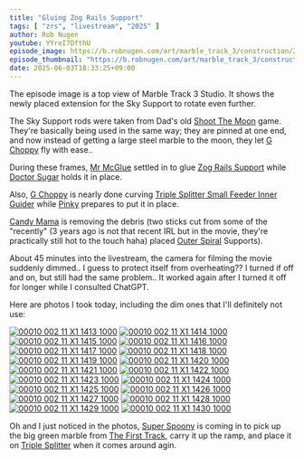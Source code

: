 ```yaml
---
title: "Gluing Zog Rails Support"
tags: [ "zrs", "livestream", "2025" ]
author: Rob Nugen
youtube: YYreI7DfthU
episode_image: https://b.robnugen.com/art/marble_track_3/construction/2025/2025_jun_03_extended_range_of_sky_support_1000.jpeg
episode_thumbnail: "https://b.robnugen.com/art/marble_track_3/construction/2025/thumbs/2025_jun_03_extended_range_of_sky_support_1000.jpeg"
date: 2025-06-03T18:33:25+09:00
---
```


The episode image is a top view of Marble Track 3 Studio.  It shows
the newly placed extension for the Sky Support to rotate even further.

The Sky Support rods were taken from Dad's old [Shoot The Moon](https://www.tiktok.com/@games4two/video/7270673766986812714) game.
They're basically being used in the same way; they are pinned at one
end, and now instead of getting a large steel marble to the moon, they
let [G Choppy](/workers/g_choppy/) fly with ease..

During these frames, [Mr McGlue](/workers/mr_mcglue/) settled in to glue [Zog Rails Support](/parts/zog-rails-support/) while [Doctor Sugar](/workers/dr_sugar/) holds it in place.

Also, [G Choppy](/workers/g_choppy/) is nearly done curving [Triple Splitter Small Feeder Inner Guider](/parts/triple-splitter-small-feeder-inner-guider/) while [Pinky](/workers/pinky/) prepares to put it in place.

[Candy Mama](/workers/candy_mama/) is removing the debris (two sticks cut from some of the "recently"
(3 years ago is not that recent IRL but in the movie, they're
practically still hot to the touch haha) placed [Outer Spiral](/parts/outer_spiral/) Supports).

About 45 minutes into the livestream, the camera for filming the movie
suddenly dimmed..  I guess to protect itself from overheating??  I
turned if off and on, but still had the same problem..  It worked
again after I turned it off for longer while I consulted ChatGPT.

Here are photos I took today, including the dim ones that I'll
definitely not use:

[![00010 002 11 X1 1413 1000](//b.robnugen.com/art/marble_track_3/frames/2025/thumbs/00010_002_11_X1_1413.jpg)](//b.robnugen.com/art/marble_track_3/frames/2025/00010_002_11_X1_1413_1000.jpg)
[![00010 002 11 X1 1414 1000](//b.robnugen.com/art/marble_track_3/frames/2025/thumbs/00010_002_11_X1_1414.jpg)](//b.robnugen.com/art/marble_track_3/frames/2025/00010_002_11_X1_1414_1000.jpg)
[![00010 002 11 X1 1415 1000](//b.robnugen.com/art/marble_track_3/frames/2025/thumbs/00010_002_11_X1_1415.jpg)](//b.robnugen.com/art/marble_track_3/frames/2025/00010_002_11_X1_1415_1000.jpg)
[![00010 002 11 X1 1416 1000](//b.robnugen.com/art/marble_track_3/frames/2025/thumbs/00010_002_11_X1_1416.jpg)](//b.robnugen.com/art/marble_track_3/frames/2025/00010_002_11_X1_1416_1000.jpg)
[![00010 002 11 X1 1417 1000](//b.robnugen.com/art/marble_track_3/frames/2025/thumbs/00010_002_11_X1_1417.jpg)](//b.robnugen.com/art/marble_track_3/frames/2025/00010_002_11_X1_1417_1000.jpg)
[![00010 002 11 X1 1418 1000](//b.robnugen.com/art/marble_track_3/frames/2025/thumbs/00010_002_11_X1_1418.jpg)](//b.robnugen.com/art/marble_track_3/frames/2025/00010_002_11_X1_1418_1000.jpg)
[![00010 002 11 X1 1419 1000](//b.robnugen.com/art/marble_track_3/frames/2025/thumbs/00010_002_11_X1_1419.jpg)](//b.robnugen.com/art/marble_track_3/frames/2025/00010_002_11_X1_1419_1000.jpg)
[![00010 002 11 X1 1420 1000](//b.robnugen.com/art/marble_track_3/frames/2025/thumbs/00010_002_11_X1_1420.jpg)](//b.robnugen.com/art/marble_track_3/frames/2025/00010_002_11_X1_1420_1000.jpg)
[![00010 002 11 X1 1421 1000](//b.robnugen.com/art/marble_track_3/frames/2025/thumbs/00010_002_11_X1_1421.jpg)](//b.robnugen.com/art/marble_track_3/frames/2025/00010_002_11_X1_1421_1000.jpg)
[![00010 002 11 X1 1422 1000](//b.robnugen.com/art/marble_track_3/frames/2025/thumbs/00010_002_11_X1_1422.jpg)](//b.robnugen.com/art/marble_track_3/frames/2025/00010_002_11_X1_1422_1000.jpg)
[![00010 002 11 X1 1423 1000](//b.robnugen.com/art/marble_track_3/frames/2025/thumbs/00010_002_11_X1_1423.jpg)](//b.robnugen.com/art/marble_track_3/frames/2025/00010_002_11_X1_1423_1000.jpg)
[![00010 002 11 X1 1424 1000](//b.robnugen.com/art/marble_track_3/frames/2025/thumbs/00010_002_11_X1_1424.jpg)](//b.robnugen.com/art/marble_track_3/frames/2025/00010_002_11_X1_1424_1000.jpg)
[![00010 002 11 X1 1425 1000](//b.robnugen.com/art/marble_track_3/frames/2025/thumbs/00010_002_11_X1_1425.jpg)](//b.robnugen.com/art/marble_track_3/frames/2025/00010_002_11_X1_1425_1000.jpg)
[![00010 002 11 X1 1426 1000](//b.robnugen.com/art/marble_track_3/frames/2025/thumbs/00010_002_11_X1_1426.jpg)](//b.robnugen.com/art/marble_track_3/frames/2025/00010_002_11_X1_1426_1000.jpg)
[![00010 002 11 X1 1427 1000](//b.robnugen.com/art/marble_track_3/frames/2025/thumbs/00010_002_11_X1_1427.jpg)](//b.robnugen.com/art/marble_track_3/frames/2025/00010_002_11_X1_1427_1000.jpg)
[![00010 002 11 X1 1428 1000](//b.robnugen.com/art/marble_track_3/frames/2025/thumbs/00010_002_11_X1_1428.jpg)](//b.robnugen.com/art/marble_track_3/frames/2025/00010_002_11_X1_1428_1000.jpg)
[![00010 002 11 X1 1429 1000](//b.robnugen.com/art/marble_track_3/frames/2025/thumbs/00010_002_11_X1_1429.jpg)](//b.robnugen.com/art/marble_track_3/frames/2025/00010_002_11_X1_1429_1000.jpg)
[![00010 002 11 X1 1430 1000](//b.robnugen.com/art/marble_track_3/frames/2025/thumbs/00010_002_11_X1_1430.jpg)](//b.robnugen.com/art/marble_track_3/frames/2025/00010_002_11_X1_1430_1000.jpg)

Oh and I just noticed in the photos, [Super Spoony](/workers/super_spoony/) is coming in to pick up the big green marble from [The First Track](/parts/the_first_track/), carry it up the ramp, and place it on [Triple Splitter](/parts/triple_splitter/) when it comes around agin.
